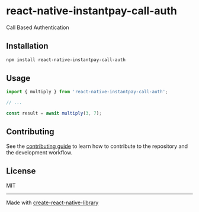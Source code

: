 # react-native-instantpay-call-auth

Call Based Authentication

## Installation

```sh
npm install react-native-instantpay-call-auth
```

## Usage

```js
import { multiply } from 'react-native-instantpay-call-auth';

// ...

const result = await multiply(3, 7);
```

## Contributing

See the [contributing guide](CONTRIBUTING.md) to learn how to contribute to the repository and the development workflow.

## License

MIT

---

Made with [create-react-native-library](https://github.com/callstack/react-native-builder-bob)
